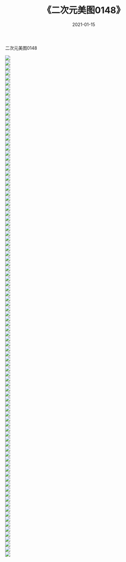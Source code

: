 ﻿---
layout: post
title:  《二次元美图0148》
date:   2021-01-15
img: http://imgx.orgx.ga/二次元/2021/二次元美图0148/000.jpg
categories: [美女, 清纯, 唯美]
---

二次元美图0148

 ![](http://imgx.orgx.ga/二次元/2021/二次元美图0148/001.jpg) <br>![](http://imgx.orgx.ga/二次元/2021/二次元美图0148/002.jpg) <br>![](http://imgx.orgx.ga/二次元/2021/二次元美图0148/003.jpg) <br>![](http://imgx.orgx.ga/二次元/2021/二次元美图0148/004.jpg) <br>![](http://imgx.orgx.ga/二次元/2021/二次元美图0148/005.jpg) <br>![](http://imgx.orgx.ga/二次元/2021/二次元美图0148/006.jpg) <br>![](http://imgx.orgx.ga/二次元/2021/二次元美图0148/007.jpg) <br>![](http://imgx.orgx.ga/二次元/2021/二次元美图0148/008.jpg) <br>![](http://imgx.orgx.ga/二次元/2021/二次元美图0148/009.jpg) <br>![](http://imgx.orgx.ga/二次元/2021/二次元美图0148/010.jpg) <br>![](http://imgx.orgx.ga/二次元/2021/二次元美图0148/011.jpg) <br>![](http://imgx.orgx.ga/二次元/2021/二次元美图0148/012.jpg) <br>![](http://imgx.orgx.ga/二次元/2021/二次元美图0148/013.jpg) <br>![](http://imgx.orgx.ga/二次元/2021/二次元美图0148/014.jpg) <br>![](http://imgx.orgx.ga/二次元/2021/二次元美图0148/015.jpg) <br>![](http://imgx.orgx.ga/二次元/2021/二次元美图0148/016.jpg) <br>![](http://imgx.orgx.ga/二次元/2021/二次元美图0148/017.jpg) <br>![](http://imgx.orgx.ga/二次元/2021/二次元美图0148/018.jpg) <br>![](http://imgx.orgx.ga/二次元/2021/二次元美图0148/019.jpg) <br>![](http://imgx.orgx.ga/二次元/2021/二次元美图0148/020.jpg) <br>![](http://imgx.orgx.ga/二次元/2021/二次元美图0148/021.jpg) <br>![](http://imgx.orgx.ga/二次元/2021/二次元美图0148/022.jpg) <br>![](http://imgx.orgx.ga/二次元/2021/二次元美图0148/023.jpg) <br>![](http://imgx.orgx.ga/二次元/2021/二次元美图0148/024.jpg) <br>![](http://imgx.orgx.ga/二次元/2021/二次元美图0148/025.jpg) <br>![](http://imgx.orgx.ga/二次元/2021/二次元美图0148/026.jpg) <br>![](http://imgx.orgx.ga/二次元/2021/二次元美图0148/027.jpg) <br>![](http://imgx.orgx.ga/二次元/2021/二次元美图0148/028.jpg) <br>![](http://imgx.orgx.ga/二次元/2021/二次元美图0148/029.jpg) <br>![](http://imgx.orgx.ga/二次元/2021/二次元美图0148/030.jpg) <br>![](http://imgx.orgx.ga/二次元/2021/二次元美图0148/031.jpg) <br>![](http://imgx.orgx.ga/二次元/2021/二次元美图0148/032.jpg) <br>![](http://imgx.orgx.ga/二次元/2021/二次元美图0148/033.jpg) <br>![](http://imgx.orgx.ga/二次元/2021/二次元美图0148/034.jpg) <br>![](http://imgx.orgx.ga/二次元/2021/二次元美图0148/035.jpg) <br>![](http://imgx.orgx.ga/二次元/2021/二次元美图0148/036.jpg) <br>![](http://imgx.orgx.ga/二次元/2021/二次元美图0148/037.jpg) <br>![](http://imgx.orgx.ga/二次元/2021/二次元美图0148/038.jpg) <br>![](http://imgx.orgx.ga/二次元/2021/二次元美图0148/039.jpg) <br>![](http://imgx.orgx.ga/二次元/2021/二次元美图0148/040.jpg) <br>![](http://imgx.orgx.ga/二次元/2021/二次元美图0148/041.jpg) <br>![](http://imgx.orgx.ga/二次元/2021/二次元美图0148/042.jpg) <br>![](http://imgx.orgx.ga/二次元/2021/二次元美图0148/043.jpg) <br>![](http://imgx.orgx.ga/二次元/2021/二次元美图0148/044.jpg) <br>![](http://imgx.orgx.ga/二次元/2021/二次元美图0148/045.jpg) <br>![](http://imgx.orgx.ga/二次元/2021/二次元美图0148/046.jpg) <br>![](http://imgx.orgx.ga/二次元/2021/二次元美图0148/047.jpg) <br>![](http://imgx.orgx.ga/二次元/2021/二次元美图0148/048.jpg) <br>![](http://imgx.orgx.ga/二次元/2021/二次元美图0148/049.jpg) <br>![](http://imgx.orgx.ga/二次元/2021/二次元美图0148/050.jpg) <br>![](http://imgx.orgx.ga/二次元/2021/二次元美图0148/051.jpg) <br>![](http://imgx.orgx.ga/二次元/2021/二次元美图0148/052.jpg) <br>![](http://imgx.orgx.ga/二次元/2021/二次元美图0148/053.jpg) <br>![](http://imgx.orgx.ga/二次元/2021/二次元美图0148/054.jpg) <br>![](http://imgx.orgx.ga/二次元/2021/二次元美图0148/055.jpg) <br>![](http://imgx.orgx.ga/二次元/2021/二次元美图0148/056.jpg) <br>![](http://imgx.orgx.ga/二次元/2021/二次元美图0148/057.jpg) <br>![](http://imgx.orgx.ga/二次元/2021/二次元美图0148/058.jpg) <br>![](http://imgx.orgx.ga/二次元/2021/二次元美图0148/059.jpg) <br>![](http://imgx.orgx.ga/二次元/2021/二次元美图0148/060.jpg) <br>![](http://imgx.orgx.ga/二次元/2021/二次元美图0148/061.jpg) <br>![](http://imgx.orgx.ga/二次元/2021/二次元美图0148/062.jpg) <br>![](http://imgx.orgx.ga/二次元/2021/二次元美图0148/063.jpg) <br>![](http://imgx.orgx.ga/二次元/2021/二次元美图0148/064.jpg) <br>![](http://imgx.orgx.ga/二次元/2021/二次元美图0148/065.jpg) <br>![](http://imgx.orgx.ga/二次元/2021/二次元美图0148/066.jpg) <br>![](http://imgx.orgx.ga/二次元/2021/二次元美图0148/067.jpg) <br>![](http://imgx.orgx.ga/二次元/2021/二次元美图0148/068.jpg) <br>![](http://imgx.orgx.ga/二次元/2021/二次元美图0148/069.jpg) <br>![](http://imgx.orgx.ga/二次元/2021/二次元美图0148/070.jpg) <br>![](http://imgx.orgx.ga/二次元/2021/二次元美图0148/071.jpg) <br>![](http://imgx.orgx.ga/二次元/2021/二次元美图0148/072.jpg) <br>![](http://imgx.orgx.ga/二次元/2021/二次元美图0148/073.jpg) <br>![](http://imgx.orgx.ga/二次元/2021/二次元美图0148/074.jpg) <br>![](http://imgx.orgx.ga/二次元/2021/二次元美图0148/075.jpg) <br>![](http://imgx.orgx.ga/二次元/2021/二次元美图0148/076.jpg) <br>![](http://imgx.orgx.ga/二次元/2021/二次元美图0148/077.jpg) <br>![](http://imgx.orgx.ga/二次元/2021/二次元美图0148/078.jpg) <br>![](http://imgx.orgx.ga/二次元/2021/二次元美图0148/079.jpg) <br>![](http://imgx.orgx.ga/二次元/2021/二次元美图0148/080.jpg) <br>![](http://imgx.orgx.ga/二次元/2021/二次元美图0148/081.jpg) <br>![](http://imgx.orgx.ga/二次元/2021/二次元美图0148/082.jpg) <br>![](http://imgx.orgx.ga/二次元/2021/二次元美图0148/083.jpg) <br>![](http://imgx.orgx.ga/二次元/2021/二次元美图0148/084.jpg) <br>![](http://imgx.orgx.ga/二次元/2021/二次元美图0148/085.jpg) <br>![](http://imgx.orgx.ga/二次元/2021/二次元美图0148/086.jpg) <br>![](http://imgx.orgx.ga/二次元/2021/二次元美图0148/087.jpg) <br>![](http://imgx.orgx.ga/二次元/2021/二次元美图0148/088.jpg) <br>![](http://imgx.orgx.ga/二次元/2021/二次元美图0148/089.jpg) <br>![](http://imgx.orgx.ga/二次元/2021/二次元美图0148/090.jpg) <br>![](http://imgx.orgx.ga/二次元/2021/二次元美图0148/091.jpg) <br>![](http://imgx.orgx.ga/二次元/2021/二次元美图0148/092.jpg) <br>![](http://imgx.orgx.ga/二次元/2021/二次元美图0148/093.jpg) <br>![](http://imgx.orgx.ga/二次元/2021/二次元美图0148/094.jpg) <br>![](http://imgx.orgx.ga/二次元/2021/二次元美图0148/095.jpg) <br>![](http://imgx.orgx.ga/二次元/2021/二次元美图0148/096.jpg) <br>![](http://imgx.orgx.ga/二次元/2021/二次元美图0148/097.jpg) <br>![](http://imgx.orgx.ga/二次元/2021/二次元美图0148/098.jpg) <br>![](http://imgx.orgx.ga/二次元/2021/二次元美图0148/099.jpg) <br>![](http://imgx.orgx.ga/二次元/2021/二次元美图0148/100.jpg) <br>